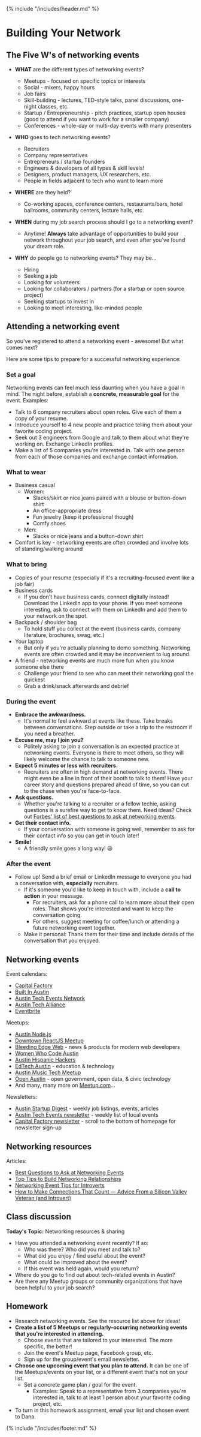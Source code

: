 {% include "/includes/header.md" %}

# Building Your Network

## The Five W's of networking events

* **WHAT** are the different types of networking events?
  * Meetups - focused on specific topics or interests
  * Social - mixers, happy hours
  * Job fairs
  * Skill-building - lectures, TED-style talks, panel discussions, one-night classes, etc.
  * Startup / Entrepreneurship - pitch practices, startup open houses (good to attend if you want to work for a smaller company)
  * Conferences - whole-day or multi-day events with many presenters

* **WHO** goes to tech networking events?
  * Recruiters
  * Company representatives
  * Entrepreneurs / startup founders
  * Engineers & developers of all types & skill levels!
  * Designers, product managers, UX researchers, etc.
  * People in fields adjacent to tech who want to learn more

* **WHERE** are they held?
  * Co-working spaces, conference centers, restaurants/bars, hotel ballrooms, community centers, lecture halls, etc.

* **WHEN** during my job search process should I go to a networking event?
  * Anytime! **Always** take advantage of opportunities to build your network throughout your job search, and even after you've found your dream role.
  
* **WHY** do people go to networking events? They may be...
  * Hiring
  * Seeking a job
  * Looking for volunteers
  * Looking for collaborators / partners (for a startup or open source project)
  * Seeking startups to invest in
  * Looking to meet interesting, like-minded people
  
## Attending a networking event

So you've registered to attend a networking event - awesome! But what comes next?

Here are some tips to prepare for a successful networking experience:

### Set a goal

Networking events can feel much less daunting when you have a goal in mind. The night before, establish a **concrete, measurable goal** for the event. Examples:

* Talk to 6 company recruiters about open roles. Give each of them a copy of your resume.
* Introduce yourself to 4 new people and practice telling them about your favorite coding project.
* Seek out 3 engineers from Google and talk to them about what they're working on. Exchange LinkedIn profiles.
* Make a list of 5 companies you're interested in. Talk with one person from each of those companies and exchange contact information.

### What to wear

* Business casual
  * Women:
    * Slacks/skirt or nice jeans paired with a blouse or button-down shirt
    * An office-appropriate dress
    * Fun jewelry (keep it professional though)
    * Comfy shoes
  * Men:
    * Slacks or nice jeans and a button-down shirt
* Comfort is key - networking events are often crowded and involve lots of standing/walking around

### What to bring

* Copies of your resume (especially if it's a recruiting-focused event like a job fair)
* Business cards
  * If you don't have business cards, connect digitally instead! Download the LinkedIn app to your phone. If you meet someone interesting, ask to connect with them on LinkedIn and add them to your network on the spot.
* Backpack / shoulder bag
  * To hold stuff you collect at the event (business cards, company literature, brochures, swag, etc.)
* Your laptop
  * But only if you're actually planning to demo something. Networking events are often crowded and it may be inconvenient to lug around.
* A friend - networking events are much more fun when you know someone else there
  * Challenge your friend to see who can meet their networking goal the quickest
  * Grab a drink/snack afterwards and debrief
  
### During the event

* **Embrace the awkwardness.**
  * It's normal to feel awkward at events like these. Take breaks between conversations. Step outside or take a trip to the restroom if you need a breather.
* **Excuse me, may I join you?**
  * Politely asking to join a conversation is an expected practice at networking events. Everyone is there to meet others, so they will likely welcome the chance to talk to someone new.
* **Expect 5 minutes or less with recruiters.**
  * Recruiters are often in high demand at networking events. There might even be a line in front of their booth to talk to them! Have your career story and questions prepared ahead of time, so you can cut to the chase when you're face-to-face. 
* **Ask questions.**
  * Whether you're talking to a recruiter or a fellow techie, asking questions is a surefire way to get to know them. Need ideas? Check out [Forbes' list of best questions to ask at networking events](https://www.forbes.com/sites/elanagross/2016/05/30/the-best-questions-to-ask-at-networking-events/#7ec63ad4802a).
* **Get their contact info.**
  * If your conversation with someone is going well, remember to ask for their contact info so you can get in touch later!
* **Smile!**
  * A friendly smile goes a long way! 😃

### After the event

* Follow up! Send a brief email or LinkedIn message to everyone you had a conversation with, **especially** recruiters.
  * If it's someone you'd like to keep in touch with, include a **call to action** in your message.
    * For recruiters, ask for a phone call to learn more about their open roles. That shows you're interested and want to keep the conversation going.
    * For others, suggest meeting for coffee/lunch or attending a future networking event together.
  * Make it personal: Thank them for their time and include details of the conversation that you enjoyed.

## Networking events

Event calendars:
* [Capital Factory](https://www.capitalfactory.com/events/)
* [Built In Austin](https://www.builtinaustin.com/events)
* [Austin Tech Events Network](https://techeventsnetwork.com/cities/austin/)
* [Austin Tech Alliance](https://www.austintech.org/events/)
* [Eventbrite](https://www.eventbrite.com/d/tx--austin/events/)

Meetups:
* [Austin Node.js](https://www.meetup.com/austinnodejs/)
* [Downtown ReactJS Meetup](https://www.meetup.com/ReactJS-ATX/)
* [Bleeding Edge Web](https://www.meetup.com/bleeding-edge-web/) - news & products for modern web developers
* [Women Who Code Austin](https://www.meetup.com/Women-Who-Code-Austin/)
* [Austin Hispanic Hackers](https://www.meetup.com/Austin-Hispanic-Hackers-Meetup/)
* [EdTech Austin](https://www.meetup.com/edtechaustin/) - education & technology
* [Austin Music Tech Meetup](https://www.meetup.com/Austin-Music-Tech-Meetup/)
* [Open Austin](https://www.meetup.com/Open-Austin/) - open government, open data, & civic technology
* And many, many more on [Meetup.com](https://www.meetup.com/)...

Newsletters:
* [Austin Startup Digest](https://www.startupdigest.com/digests/austin) - weekly job listings, events, articles
* [Austin Tech Events newsletter](https://techeventsnetwork.com/cities/austin/) - weekly list of local events
* [Capital Factory newsletter](https://www.capitalfactory.com/) - scroll to the bottom of homepage for newsletter sign-up

## Networking resources

Articles:
* [Best Questions to Ask at Networking Events](https://www.forbes.com/sites/elanagross/2016/05/30/the-best-questions-to-ask-at-networking-events/#7ec63ad4802a)
* [Top Tips to Build Networking Relationships](https://www.newtechnorthwest.com/how-to-network-the-top-24-tips-to-build-networking-relationships/)
* [Networking Event Tips for Introverts](https://www.createcultivate.com/blog/2019/2/14/5-networking-event-tips-for-introverts)
* [How to Make Connections That Count — Advice From a Silicon Valley Veteran (and Introvert)](https://firstround.com/review/how-to-make-connections-that-count-advice-from-a-silicon-valley-veteran-and-introvert/)

## Class discussion

**Today's Topic:** Networking resources & sharing

* Have you attended a networking event recently? If so:
  * Who was there? Who did you meet and talk to?
  * What did you enjoy / find useful about the event?
  * What could be improved about the event?
  * If this event was held again, would you return?
* Where do you go to find out about tech-related events in Austin?
* Are there any Meetup groups or community organizations that have been helpful to your job search?

## Homework

* Research networking events. See the resource list above for ideas!
* **Create a list of 5 Meetups or regularly-occurring networking events that you're interested in attending.**
  * Choose events that are tailored to your interested. The more specific, the better!
  * Join the event's Meetup page, Facebook group, etc.
  * Sign up for the group/event's email newsletter.
* **Choose one upcoming event that you plan to attend.** It can be one of the Meetups/events on your list, or a different event that's not on your list.
  * Set a concrete game plan / goal for the event.
    * Examples: Speak to a representative from 3 companies you're interested in, talk to at least 1 person about your favorite coding project, etc.
* To turn in this homework assignment, email your list and chosen event to Dana.

{% include "/includes/footer.md" %}
